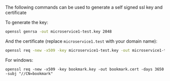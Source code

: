 The following commands can be used to generate a self signed ssl key and certificate

To generate the key:

```sh
openssl genrsa -out microservice1-test.key 2048
```

And the certificate (replace `microservice1.test` with your domain name):

```sh
openssl req -new -x509 -key microservice1-test.key -out microservice1-test.cert -days 3650 -subj /CN=sample-microservice1.test
```

For windows:

```openssl req -new -x509 -key bookmark.key -out bookmark.cert -days 3650 -subj "//CN=bookmark"```
